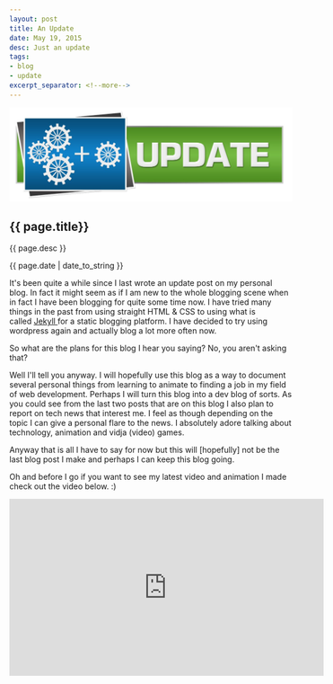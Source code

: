```yaml
---
layout: post
title: An Update
date: May 19, 2015
desc: Just an update
tags:
- blog
- update
excerpt_separator: <!--more-->
---
```

<img class="featured-image" src="/images/an-update.jpg">
<h2 class="post-h2">{{ page.title}}</h2>
<p class="post-sub-desc"><span>{{ page.desc }}</span></p>
<p class="post-date"><span>{{ page.date | date_to_string }}</span></p>
<!--more-->
It's been quite a while since I last wrote an update post on my personal blog. In fact it might seem as if I am new to the whole blogging scene when in fact I have been blogging for quite some time now. I have tried many things in the past from using straight HTML &amp; CSS to using what is called<span class="apple-converted-space"> </span><a href="http://jekyllrb.com/" target="_blank">Jekyll<span class="apple-converted-space"> </span></a>for a static blogging platform. I have decided to try using wordpress again and actually blog a lot more often now. 

So what are the plans for this blog I hear you saying?
No, you aren't asking that?

Well I'll tell you anyway. I will hopefully use this blog as a way to document several personal things from learning to animate to finding a job in my field of web development. Perhaps I will turn this blog into a dev blog of sorts. As you could see from the last two posts that are on this blog I also plan to report on tech news that interest me. I feel as though depending on the topic I can give a personal flare to the news. I absolutely adore talking about technology, animation and vidja (video) games.

Anyway that is all I have to say for now but this will [hopefully] not be the last blog post I make and perhaps I can keep this blog going.

Oh and before I go if you want to see my latest video and animation I made check out the video below. :)

<iframe width="560" height="315" src="https://www.youtube.com/watch?v=2rHAszXzvjA" frameborder="0" allowfullscreen></iframe>